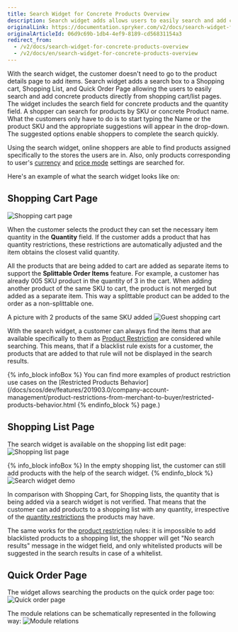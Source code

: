 ```yaml
---
title: Search Widget for Concrete Products Overview
description: Search widget adds allows users to easily search and add concrete products directly from shopping cart/list pages.
originalLink: https://documentation.spryker.com/v2/docs/search-widget-for-concrete-products-overview
originalArticleId: 06d9c69b-1db4-4ef9-8189-cd56831154a3
redirect_from:
  - /v2/docs/search-widget-for-concrete-products-overview
  - /v2/docs/en/search-widget-for-concrete-products-overview
---
```


With the search widget, the customer doesn't need to go to the product details page to add items. Search widget adds a search box to a Shopping cart, Shopping List, and Quick Order Page allowing the users to easily search and add concrete products directly from shopping cart/list pages. The widget includes the search field for concrete products and the quantity field. A shopper can search for products by SKU or concrete Product name. What the customers only have to do is to start typing the Name or the product SKU and the appropriate suggestions will appear in the drop-down. The suggested options enable shoppers to complete the search quickly.

Using the search widget, online shoppers are able to find products assigned specifically to the stores the users are in. Also, only products corresponding to user's [currency](/docs/scos/dev/features/201903.0/internationalization/multiple-currencies-per-store.html) and [price mode](/docs/scos/dev/features/201903.0/price/net-and-gross-prices.html) settings are searched for.

Here's an example of what the search widget looks like on:

## Shopping Cart Page
![Shopping cart page](https://spryker.s3.eu-central-1.amazonaws.com/docs/Features/Search+and+Filter/Search+Widget+for+Concrete+Products+Overview/shopping-cart-page.png) 

When the customer selects the product they can set the necessary item quantity in the **Quantity** field. If the customer adds a product that has quantity restrictions, these restrictions are automatically adjusted and the item obtains the closest valid quantity.

All the products that are being added to cart are added as separate items to support the **Splittable Order Items** feature. For example, a customer has already 005 SKU product in the quantity of 3 in the cart. When adding another product of the same SKU to cart, the product is not merged but added as a separate item. This way a splittable product can be added to the order as a non-splittable one.

A picture with 2 products of the same SKU added
![Guest shopping cart](https://spryker.s3.eu-central-1.amazonaws.com/docs/Features/Search+and+Filter/Search+Widget+for+Concrete+Products+Overview/guest-shopping-cart.png) 

With the search widget, a customer can always find the items that are available specifically to them as [Product Restriction](https://documentation.spryker.com/v2/docs/merchant-product-restrictions) are considered while searching. This means, that if a blacklist rule exists for a customer, the products that are added to that rule will not be displayed in the search results.

{% info_block infoBox %}
You can find more examples of product restriction use cases on the [Restricted Products Behavior](/docs/scos/dev/features/201903.0/company-account-management/product-restrictions-from-merchant-to-buyer/restricted-products-behavior.html
{% endinfo_block %} page.)

## Shopping List Page

The search widget is available on the shopping list edit page:
![Shopping list page](https://spryker.s3.eu-central-1.amazonaws.com/docs/Features/Search+and+Filter/Search+Widget+for+Concrete+Products+Overview/shopping-list-page.png) 

{% info_block infoBox %}
In the empty shopping list, the customer can still add products with the help of the search widget.
{% endinfo_block %}
![Search widget demo](https://spryker.s3.eu-central-1.amazonaws.com/docs/Features/Search+and+Filter/Search+Widget+for+Concrete+Products+Overview/search-widget-demo.png) 

In comparison with Shopping Cart, for Shopping lists, the quantity that is being added via a search widget is not verified. That means that the customer can add products to a shopping list with any quantity, irrespective of the [quantity restrictions](/docs/scos/dev/features/201903.0/product-management/product-quantity-restrictions/product-quantity-restrictions.html) the products may have.

The same works for the [product restriction](https://documentation.spryker.com/v2/docs/merchant-product-restrictions) rules: it is impossible to add blacklisted products to a shopping list, the shopper will get "No search results" message in the widget field, and only whitelisted products will be suggested in the search results in case of a whitelist.

## Quick Order Page
The widget allows searching the products on the quick order page too:
![Quick order page](https://spryker.s3.eu-central-1.amazonaws.com/docs/Features/Search+and+Filter/Search+Widget+for+Concrete+Products+Overview/quick-order-page.png) 

The module relations can be schematically represented in the following way:
![Module relations](https://spryker.s3.eu-central-1.amazonaws.com/docs/Features/Search+and+Filter/Search+Widget+for+Concrete+Products+Overview/module-relations.png) 

<!-- Last review date: Mar 13, 2019-- by Oksana Karasyova -->
